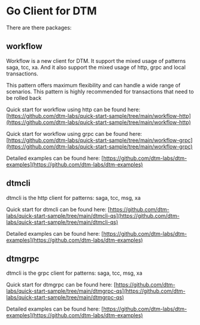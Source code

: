 # Go Client for DTM

There are there packages:

## workflow

Workflow is a new client for DTM. It support the mixed usage of patterns saga, tcc, xa. And it also support the mixed
usage of http, grpc and local transactions.

This pattern offers maximum flexibility and can handle a wide range of scenarios. This pattern is highly recommended for
transactions that need to be rolled back

Quick start for workflow using http can be found
here: [https://github.com/dtm-labs/quick-start-sample/tree/main/workflow-http](https://github.com/dtm-labs/quick-start-sample/tree/main/workflow-http)

Quick start for workflow using grpc can be found
here: [https://github.com/dtm-labs/quick-start-sample/tree/main/workflow-grpc](https://github.com/dtm-labs/quick-start-sample/tree/main/workflow-grpc)

Detailed examples can be found
here: [https://github.com/dtm-labs/dtm-examples](https://github.com/dtm-labs/dtm-examples)

## dtmcli

dtmcli is the http client for patterns: saga, tcc, msg, xa

Quick start for dtmcli can be found
here: [https://github.com/dtm-labs/quick-start-sample/tree/main/dtmcli-qs](https://github.com/dtm-labs/quick-start-sample/tree/main/dtmcli-qs)

Detailed examples can be found
here: [https://github.com/dtm-labs/dtm-examples](https://github.com/dtm-labs/dtm-examples)

## dtmgrpc

dtmcli is the grpc client for patterns: saga, tcc, msg, xa

Quick start for dtmgrpc can be found
here: [https://github.com/dtm-labs/quick-start-sample/tree/main/dtmgrpc-qs](https://github.com/dtm-labs/quick-start-sample/tree/main/dtmgrpc-qs)

Detailed examples can be found
here: [https://github.com/dtm-labs/dtm-examples](https://github.com/dtm-labs/dtm-examples)
